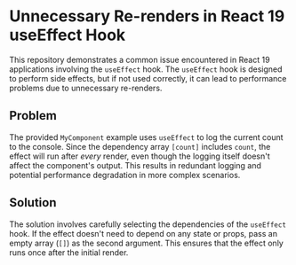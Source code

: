 # Unnecessary Re-renders in React 19 useEffect Hook

This repository demonstrates a common issue encountered in React 19 applications involving the `useEffect` hook. The `useEffect` hook is designed to perform side effects, but if not used correctly, it can lead to performance problems due to unnecessary re-renders.

## Problem

The provided `MyComponent` example uses `useEffect` to log the current count to the console.  Since the dependency array `[count]` includes `count`, the effect will run after *every* render, even though the logging itself doesn't affect the component's output. This results in redundant logging and potential performance degradation in more complex scenarios.

## Solution

The solution involves carefully selecting the dependencies of the `useEffect` hook.  If the effect doesn't need to depend on any state or props, pass an empty array (`[]`) as the second argument. This ensures that the effect only runs once after the initial render.